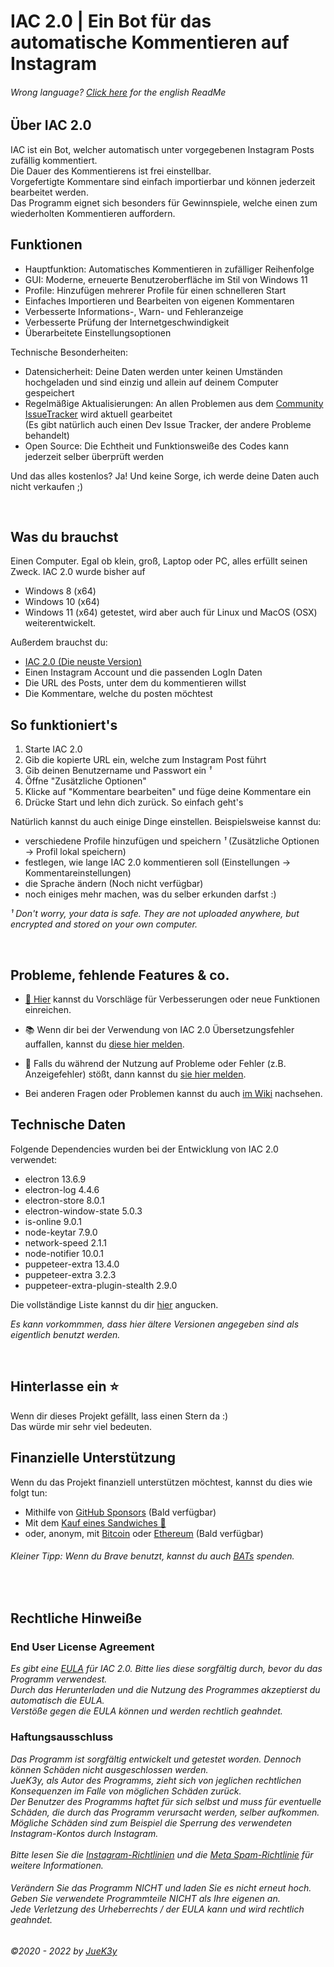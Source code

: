 # IAC 2.0 | Ein Bot für das automatische Kommentieren auf Instagram

###### _Wrong language? [Click here](README.md) for the english ReadMe_


## Über IAC 2.0
IAC ist ein Bot, welcher automatisch unter vorgegebenen Instagram Posts zufällig kommentiert.
<br>Die Dauer des Kommentierens ist frei einstellbar.
<br>Vorgefertigte Kommentare sind einfach importierbar und können jederzeit bearbeitet werden.
<br>Das Programm eignet sich besonders für Gewinnspiele, welche einen zum wiederholten Kommentieren auffordern.


## Funktionen
- Hauptfunktion: Automatisches Kommentieren in zufälliger Reihenfolge
- GUI: Moderne, erneuerte Benutzeroberfläche im Stil von Windows 11
- Profile: Hinzufügen mehrerer Profile für einen schnelleren Start
- Einfaches Importieren und Bearbeiten von eigenen Kommentaren
- Verbesserte Informations-, Warn- und Fehleranzeige
- Verbesserte Prüfung der Internetgeschwindigkeit
- Überarbeitete Einstellungsoptionen

Technische Besonderheiten:
- Datensicherheit: Deine Daten werden unter keinen Umständen hochgeladen und sind einzig und allein auf deinem Computer gespeichert
- Regelmäßige Aktualisierungen: An allen Problemen aus dem [Community IssueTracker](https://github.com/JueK3y/Instagram-automated-commenting/issues) wird aktuell gearbeitet
  <br>(Es gibt natürlich auch einen Dev Issue Tracker, der andere Probleme behandelt)
- Open Source: Die Echtheit und Funktionsweiße des Codes kann jederzeit selber überprüft werden

Und das alles kostenlos? Ja! Und keine Sorge, ich werde deine Daten auch nicht verkaufen ;)

<br>

## Was du brauchst
Einen Computer. Egal ob klein, groß, Laptop oder PC, alles erfüllt seinen Zweck.
IAC 2.0 wurde bisher auf 
- Windows 8 (x64)
- Windows 10 (x64)
- Windows 11 (x64)
getestet, wird aber auch für Linux und MacOS (OSX) weiterentwickelt.

Außerdem brauchst du:
- [IAC 2.0 (Die neuste Version)](https://github.com/JueK3y/Instagram-automated-commenting/releases)
- Einen Instagram Account und die passenden LogIn Daten
- Die URL des Posts, unter dem du kommentieren willst
- Die Kommentare, welche du posten möchtest


## So funktioniert's
1. Starte IAC 2.0
2. Gib die kopierte URL ein, welche zum Instagram Post führt
3. Gib deinen Benutzername und Passwort ein _¹_
4. Öffne "Zusätzliche Optionen"
5. Klicke auf "Kommentare bearbeiten" und füge deine Kommentare ein
6. Drücke Start und lehn dich zurück. So einfach geht's


Natürlich kannst du auch einige Dinge einstellen.
Beispielsweise kannst du:
- verschiedene Profile hinzufügen und speichern _¹_ (Zusätzliche Optionen -> Profil lokal speichern) 
- festlegen, wie lange IAC 2.0 kommentieren soll (Einstellungen -> Kommentareinstellungen)
- die Sprache ändern (Noch nicht verfügbar)
- noch einiges mehr machen, was du selber erkunden darfst :)


_¹ Don't worry, your data is safe. They are not uploaded anywhere, but encrypted and stored on your own computer._

<br>

## Probleme, fehlende Features & co.

- [🚀 Hier](https://github.com/JueK3y/Instagram-automated-commenting/issues/new?assignees=JueK3y-Prv&labels=Enhancement%2C+New+request&template=Feature_Request.yml) kannst du Vorschläge für Verbesserungen oder neue Funktionen einreichen.
- 📚 Wenn dir bei der Verwendung von IAC 2.0 Übersetzungsfehler auffallen, kannst du [diese hier melden](https://github.com/JueK3y/Instagram-automated-commenting/issues/new?assignees=JueK3y-Prv&labels=Translation%2C+New+request&template=Translation_Error.yml).
- 🐛 Falls du während der Nutzung auf Probleme oder Fehler (z.B. Anzeigefehler) stößt, dann kannst du [sie hier melden](https://github.com/JueK3y/Instagram-automated-commenting/issues/new?assignees=JueK3y-Prv&labels=Bug%2C+New+request&template=Bug_Report.yml).

- Bei anderen Fragen oder Problemen kannst du auch [im Wiki](https://github.com/JueK3y/Instagram-automated-commenting/wiki) nachsehen.


## Technische Daten
Folgende Dependencies wurden bei der Entwicklung von IAC 2.0 verwendet:

- electron 13.6.9
- electron-log 4.4.6
- electron-store 8.0.1
- electron-window-state 5.0.3
- is-online 9.0.1
- node-keytar 7.9.0
- network-speed 2.1.1
- node-notifier 10.0.1
- puppeteer-extra 13.4.0
- puppeteer-extra 3.2.3
- puppeteer-extra-plugin-stealth 2.9.0

Die vollständige Liste kannst du dir [hier](https://github.com/JueK3y/Instagram-automated-commenting/network/dependencies) angucken.

_Es kann vorkommmen, dass hier ältere Versionen angegeben sind als eigentlich benutzt werden._

<br>

## Hinterlasse ein ⭐
Wenn dir dieses Projekt gefällt, lass einen Stern da :)
<br>Das würde mir sehr viel bedeuten.


## Finanzielle Unterstützung
Wenn du das Projekt finanziell unterstützen möchtest, kannst du dies wie folgt tun:
- Mithilfe von [GitHub Sponsors]() (Bald verfügbar)
- Mit dem [Kauf eines Sandwiches 🌮](https://www.buymeacoffee.com/juek3y)
- oder, anonym, mit [Bitcoin]() oder [Ethereum]() (Bald verfügbar)

###### Kleiner Tipp: Wenn du Brave benutzt, kannst du auch [BATs](https://basicattentiontoken.org/de/) spenden.

<br>

## Rechtliche Hinweiße
### End User License Agreement
_Es gibt eine [EULA](LICENSE.md) für IAC 2.0. Bitte lies diese sorgfältig durch, bevor du das Programm verwendest.<br>Durch das Herunterladen und die Nutzung des Programmes akzeptierst du automatisch die EULA.<br>Verstöße gegen die EULA können und werden rechtlich geahndet._


### Haftungsausschluss
_Das Programm ist sorgfältig entwickelt und getestet worden. Dennoch können Schäden nicht ausgeschlossen werden.<br>JueK3y, als Autor des Programms, zieht sich von jeglichen rechtlichen Konsequenzen im Falle von möglichen Schäden zurück.<br>Der Benutzer des Programms haftet für sich selbst und muss für eventuelle Schäden, die durch das Programm verursacht werden, selber aufkommen.<br>Mögliche Schäden sind zum Beispiel die Sperrung des verwendeten Instagram-Kontos durch Instagram.<br><br>Bitte lesen Sie die [Instagram-Richtlinien](https://help.instagram.com/477434105621119/Instagram) und die [Meta Spam-Richtlinie](https://transparency.fb.com/policies/community-standards/spam/) für weitere Informationen._

###### _Verändern Sie das Programm NICHT und laden Sie es nicht erneut hoch.<br>Geben Sie verwendete Programmteile NICHT als Ihre eigenen an.<br>Jede Verletzung des Urheberrechts / der EULA kann und wird rechtlich geahndet._


_©2020 - 2022 by [JueK3y](https://juek3y.com)_
